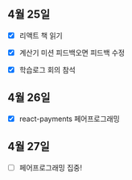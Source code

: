 ## 4월 25일

- [x] 리액트 책 읽기
- [x] 계산기 미션 피드백오면 피드백 수정
- [x] 학습로그 회의 참석


## 4월 26일

- [x] react-payments 페어프로그래밍


## 4월 27일

- [ ] 페어프로그래밍 집중!

